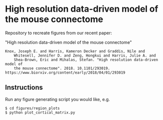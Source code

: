 High resolution data-driven model of the mouse connectome
=========================================================
Repository to recreate figures from our recent paper:

"High resolution data-driven model of the mouse connectome"

```
Knox, Joseph E. and Harris, Kameron Decker and Graddis, Nile and
    Whitesell, Jennifer D. and Zeng, Hongkui and Harris, Julie A. and
    Shea-Brown, Eric and Mihalas, Stefan. "High resolution data-driven model of
    the mouse connectome". 2018. 10.1101/293019. https://www.biorxiv.org/content/early/2018/04/01/293019
```

Instructions
------------
Run any figure generating script you would like, e.g.
```
$ cd figures/region_plots
$ python plot_cortical_matrix.py
```
